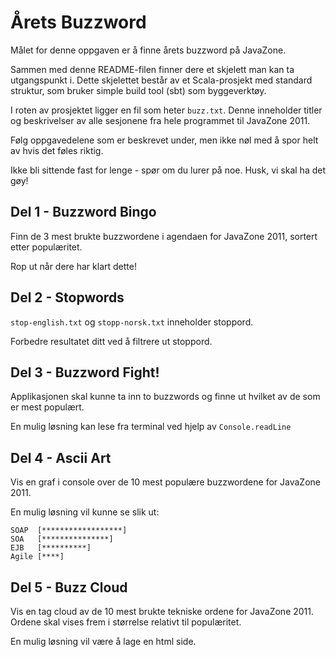 
Årets Buzzword
===============
Målet for denne oppgaven er å finne årets buzzword på JavaZone.

Sammen med denne README-filen finner dere et skjelett man kan ta utgangspunkt i. Dette skjelettet består av et Scala-prosjekt med standard struktur, som bruker simple build tool (sbt) som byggeverktøy.

I roten av prosjektet ligger en fil som heter `buzz.txt`. Denne inneholder titler og beskrivelser av alle sesjonene fra hele programmet til JavaZone 2011.

Følg oppgavedelene som er beskrevet under, men ikke nøl med å spor helt av hvis det føles riktig.

Ikke bli sittende fast for lenge - spør om du lurer på noe. Husk, vi skal ha det gøy!


Del 1 - Buzzword Bingo
----------------------

Finn de 3 mest brukte buzzwordene i agendaen for JavaZone 2011, sortert etter populæritet.

Rop ut når dere har klart dette!


Del 2 - Stopwords
------------------

`stop-english.txt` og `stopp-norsk.txt` inneholder stoppord.

Forbedre resultatet ditt ved å filtrere ut stoppord.


Del 3 - Buzzword Fight!
-----------------------

Applikasjonen skal kunne ta inn to buzzwords og finne ut hvilket av de som er mest populært.

En mulig løsning kan lese fra terminal ved hjelp av `Console.readLine`


Del 4 - Ascii Art
-----------------

Vis en graf i console over de 10 mest populære buzzwordene for JavaZone 2011. 

En mulig løsning vil kunne se slik ut:

	SOAP  [******************]
	SOA   [***************]
	EJB   [**********]
	Agile [****]


Del 5 - Buzz Cloud
------------------

Vis en tag cloud av de 10 mest brukte tekniske ordene for JavaZone 2011. Ordene skal vises frem i størrelse relativt til populæritet.

En mulig løsning vil være å lage en html side.
